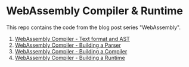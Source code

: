 # WebAssembly Compiler & Runtime

This repo contains the code from the blog post series "WebAssembly".

1. [WebAssembly Compiler - Text format and AST](https://kellnr.io/blog/wasm-compiler1)
2. [WebAssembly Compiler - Building a Parser](https://kellnr.io/blog/wasm-compiler2)
3. [WebAssembly Compiler - Building a Compiler](https://kellnr.io/blog/wasm-compiler3)
4. [WebAssembly Compiler - Building a Runtime](https://kellnr.io/blog/wasm-compiler4)
